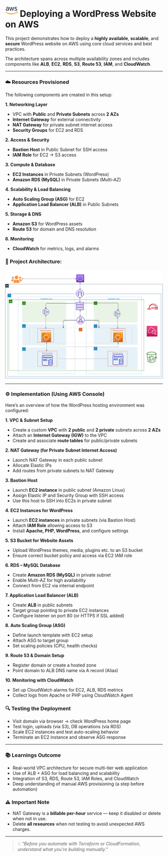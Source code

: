 # <img src="https://github.com/devicons/devicon/blob/master/icons/amazonwebservices/amazonwebservices-original-wordmark.svg" alt="AWS" width="40"/> Deploying a WordPress Website on AWS


This project demonstrates how to deploy a **highly available**, **scalable**, and **secure** WordPress website on AWS using core cloud services and best practices.

The architecture spans across multiple availability zones and includes components like **ALB**, **EC2**, **RDS**, **S3**, **Route 53**, **IAM**, and **CloudWatch**.

---

### ☁️ Resources Provisioned
The following components are created in this setup:

**1. Networking Layer**  
- VPC with **Public** and **Private Subnets** across **2 AZs**  
- **Internet Gateway** for external connectivity  
- **NAT Gateway** for private subnet internet access  
- **Security Groups** for EC2 and RDS  

**2. Access & Security**  
- **Bastion Host** in Public Subnet for SSH access  
- **IAM Role** for EC2 → S3 access  

**3. Compute & Database**  
- **EC2 Instances** in Private Subnets (WordPress)  
- **Amazon RDS (MySQL)** in Private Subnets (Multi-AZ)  

**4. Scalability & Load Balancing**  
- **Auto Scaling Group (ASG)** for EC2  
- **Application Load Balancer (ALB)** in Public Subnets  

**5. Storage & DNS**  
- **Amazon S3** for WordPress assets  
- **Route 53** for domain and DNS resolution  

**6. Monitoring**  
- **CloudWatch** for metrics, logs, and alarms


### 🔧 Project Architecture:

![Architecture](https://github.com/ahsan598/devops-projects-hands-on/blob/main/project-2-aws-wordpress-setup/img/aws-wordpress-website-diagram.svg)

---

### ⚙️ Implementation (Using AWS Console)

Here’s an overview of how the WordPress hosting environment was configured:

**1. VPC & Subnet Setup**
- Create a custom **VPC** with **2 public** and **2 private** subnets across **2 AZs**
- Attach an **Internet Gateway (IGW)** to the VPC
- Create and associate **route tables** for public/private subnets

**2. NAT Gateway (for Private Subnet Internet Access)**
- Launch NAT Gateway in each public subnet
- Allocate Elastic IPs
- Add routes from private subnets to NAT Gateway

**3. Bastion Host**
- Launch **EC2 instance** in public subnet (Amazon Linux)
- Assign Elastic IP and Security Group with SSH access
- Use this host to SSH into EC2s in private subnet

**4. EC2 Instances for WordPress**
- Launch **EC2 instances** in private subnets (via Bastion Host)
- Attach **IAM Role** allowing access to S3
- Install **Apache, PHP, WordPress**, and configure settings

**5. S3 Bucket for Website Assets**
- Upload WordPress themes, media, plugins etc. to an S3 bucket
- Ensure correct bucket policy and access via EC2 IAM role

**6. RDS – MySQL Database**
- Create **Amazon RDS (MySQL)** in private subnet
- Enable Multi-AZ for high availability
- Connect from EC2 via internal endpoint

**7. Application Load Balancer (ALB)**
- Create **ALB** in public subnets
- Target group pointing to private EC2 instances
- Configure listener on port 80 (or HTTPS if SSL added)

**8. Auto Scaling Group (ASG)**
- Define launch template with EC2 setup
- Attach ASG to target group
- Set scaling policies (CPU, health checks)

**9. Route 53 & Domain Setup**
- Register domain or create a hosted zone
- Point domain to ALB DNS name via A record (Alias)

**10. Monitoring with CloudWatch**
- Set up CloudWatch alarms for EC2, ALB, RDS metrics
- Collect logs from Apache or PHP using CloudWatch Agent


### 🔍 Testing the Deployment

- Visit domain via browser → check WordPress home page
- Test login, uploads (via S3), DB operations (via RDS)
- Scale EC2 instances and test auto-scaling behavior
- Terminate an EC2 instance and observe ASG response

---

### 📚 Learnings Outcome

- Real-world VPC architecture for secure multi-tier web application
- Use of ALB + ASG for load balancing and scalability
- Integration of S3, RDS, Route 53, IAM Roles, and CloudWatch
- Deep understanding of manual AWS provisioning (a step before automation)


### ⚠️ Important Note
- NAT Gateway is a **billable per-hour** service — keep it disabled or delete when not in use.
- Delete **all resources** when not testing to avoid unexpected AWS charges.

---

> 💡 _"Before you automate with Terraform or CloudFormation, understand what you're building manually."_
